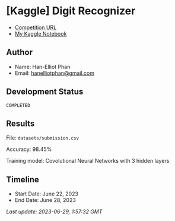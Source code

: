 # [Kaggle] Digit Recognizer

- [Competition URL](https://www.kaggle.com/competitions/digit-recognizer)
- [My Kaggle Notebook](https://www.kaggle.com/hanelliotn/digit-recognizer)

## Author
- Name: Han-Elliot Phan
- Email: hanelliotphan@gmail.com

## Development Status
`COMPLETED`

## Results
File: `datasets/submission.csv`

Accuracy: 98.45%

Training model: Covolutional Neural Networks with 3 hidden layers

## Timeline
- Start Date: June 22, 2023
- End Date: June 28, 2023

*Last update: 2023-06-29, 1:57:32 GMT*
